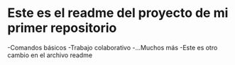 # Este es el readme del proyecto de mi primer repositorio

 -Comandos básicos
 -Trabajo colaborativo
 -...Muchos más
-Este es otro cambio en el archivo readme

